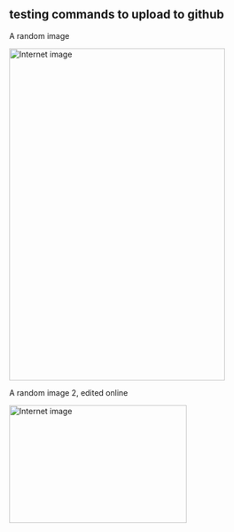 ## testing commands to upload to github

A random image

<img src="https://upload.wikimedia.org/wikipedia/commons/thumb/e/ee/Carte_postale%2C_Dombrot-le-Sec%2C_Un_des_piliers_de_l%27%C3%A9glise.jpg/389px-Carte_postale%2C_Dombrot-le-Sec%2C_Un_des_piliers_de_l%27%C3%A9glise.jpg" alt="Internet image" title="Internet image" style="float:center;width:389px;height:600px;margin-right:10px;"/>

A random image 2, edited online

<img src="https://upload.wikimedia.org/wikipedia/commons/thumb/0/0d/Liuzhou_Liyuzui_Yizhi_2014.03.03_12-23-28.jpg/1024px-Liuzhou_Liyuzui_Yizhi_2014.03.03_12-23-28.jpg" alt="Internet image" title="Internet image" style="float:center;width:320px;height:213px;margin-right:10px;"/>
